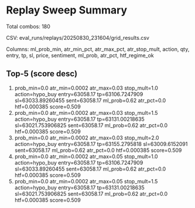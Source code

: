 # Replay Sweep Summary

Total combos: 180

CSV: eval_runs/replays/20250830_231604/grid_results.csv

Columns: ml_prob_min, atr_min_pct, atr_max_pct, atr_stop_mult, action, qty, entry, tp, sl, price, sentiment, ml_prob, atr_pct, htf_regime_ok

## Top-5 (score desc)

1. prob_min=0.0 atr_min=0.0002 atr_max=0.03 stop_mult=1.0 action=hypo_buy entry=63058.17 tp=63106.7247909 sl=63033.89260455 sent=63058.17 ml_prob=0.62 atr_pct=0.0 htf=0.000385 score=0.509
2. prob_min=0.0 atr_min=0.0002 atr_max=0.03 stop_mult=1.5 action=hypo_buy entry=63058.17 tp=63131.00218635 sl=63021.753906825 sent=63058.17 ml_prob=0.62 atr_pct=0.0 htf=0.000385 score=0.509
3. prob_min=0.0 atr_min=0.0002 atr_max=0.03 stop_mult=2.0 action=hypo_buy entry=63058.17 tp=63155.2795818 sl=63009.6152091 sent=63058.17 ml_prob=0.62 atr_pct=0.0 htf=0.000385 score=0.509
4. prob_min=0.0 atr_min=0.0002 atr_max=0.05 stop_mult=1.0 action=hypo_buy entry=63058.17 tp=63106.7247909 sl=63033.89260455 sent=63058.17 ml_prob=0.62 atr_pct=0.0 htf=0.000385 score=0.509
5. prob_min=0.0 atr_min=0.0002 atr_max=0.05 stop_mult=1.5 action=hypo_buy entry=63058.17 tp=63131.00218635 sl=63021.753906825 sent=63058.17 ml_prob=0.62 atr_pct=0.0 htf=0.000385 score=0.509
